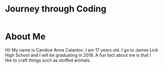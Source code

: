 <!DOCTYPE html>
# Journey through Coding
<html>
<head>
<title>Journey through Coding</title>
</head>
<body>
<img scr="File000.jpeg">

<h1>About Me</h1>
<p> Hi! My name is Candice Anne Calantoc. I am 17 years old. I go to James Lick High School and I will be graduating in 2018. A fun fact about me is that I like to craft things such as stuffed animals.</p>

</body>
</html>
